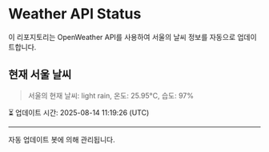 
# Weather API Status

이 리포지토리는 OpenWeather API를 사용하여 서울의 날씨 정보를 자동으로 업데이트합니다.

## 현재 서울 날씨
> 서울의 현재 날씨: light rain, 온도: 25.95°C, 습도: 97%

⏳ 업데이트 시간: 2025-08-14 11:19:26 (UTC)

---
자동 업데이트 봇에 의해 관리됩니다.
